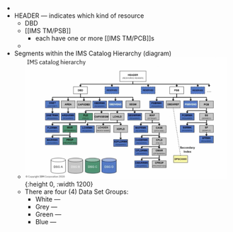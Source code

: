 -
- HEADER — indicates which kind of resource
	- DBD
	- [[IMS TM/PSB]]
		- each have one or more [[IMS TM/PCB]]s
	-
- Segments within the IMS Catalog Hierarchy (diagram)
	- ![image.png](../assets/image_1753372049970_0.png){:height 0, :width 1200}
	- There are four (4) Data Set Groups:
		- White —
		- Grey —
		- Green —
		- Blue —